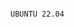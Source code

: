                                                                                                                       UBUNTU 22.04

